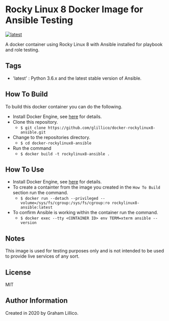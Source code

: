 # Rocky Linux 8 Docker Image for Ansible Testing

[![latest](https://github.com/glillico/docker-rockylinux8-ansible/workflows/latest/badge.svg)](https://github.com/glillico/docker-rockylinux8-ansible/actions?query=workflow%3Alatest)

A docker container using Rocky Linux 8 with Ansible installed for playbook and role testing.

## Tags

  - 'latest'  : Python 3.6.x and the latest stable version of Ansible.

## How To Build

To build this docker container you can do the following.

  - Install Docker Engine, see [here](https://docs.docker.com/engine/install/) for details.
  - Clone this repository.
    - `$ git clone https://github.com/glillico/docker-rockylinux8-ansible.git`
  - Change to the repositories directory.
    - `$ cd docker-rockylinux8-ansible`
  - Run the command
    - `$ docker build -t rockylinux8-ansible .`

## How To Use

  - Install Docker Engine, see [here](https://docs.docker.com/engine/install/) for details.
  - To create a containter from the image you created in the `How To Build` section run the command.
    - `$ docker run --detach --privileged --volume=/sys/fs/cgroup:/sys/fs/cgroup:ro rockylinux8-ansible:latest`
  - To confirm Ansible is working within the container run the command.
    - `$ docker exec --tty <CONTAINER ID> env TERM=xterm ansible --version`

## Notes

This image is used for testing purposes only and is not intended to be used to provide live services of any sort.

## License

MIT

## Author Information

Created in 2020 by Graham Lillico.
